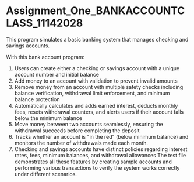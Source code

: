 # Assignment_One_BANKACCOUNTCLASS_11142028
This program simulates a basic banking system that manages checking and savings accounts.

With this bank account program:
1) Users can create either a checking or savings account with a unique account number and initial balance
2) Add money to an account with validation to prevent invalid amounts
3) Remove money from an account with multiple safety checks including balance verification, withdrawal limit enforcement, and minimum balance protection
4) Automatically calculates and adds earned interest, deducts monthly fees, resets withdrawal counters, and alerts users if their account falls below the minimum balance
5) Move money between two accounts seamlessly, ensuring the withdrawal succeeds before completing the deposit
6) Tracks whether an account is "in the red" (below minimum balance) and monitors the number of withdrawals made each month.
7) Checking and savings accounts have distinct policies regarding interest rates, fees, minimum balances, and withdrawal allowances
The test file demonstrates all these features by creating sample accounts and performing various transactions to verify the system works correctly under different scenarios.
